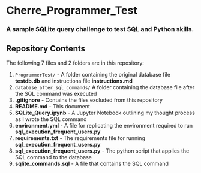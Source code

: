 # Cherre_Programmer_Test
### A sample SQLite query challenge to test SQL and Python skills.

## Repository Contents
The following 7 files and 2 folders are in this repository:

1. `ProgrammerTest/` - A folder containing the original database file **testdb.db** and instructions file **instructions.md**
2. `database_after_sql_commands/` A folder containing the database file after the SQL command was executed
3. **.gitignore** - Contains the files excluded from this repository 
4. **README.md** - This document
5. **SQLite_Query.ipynb** - A Jupyter Notebook outlining my thought process as I wrote the SQL command
6. **environment.yml** - A file for replicating the environment required to run **sql_execution_frequent_users.py**
7. **requirements.txt** - The requirements file for running **sql_execution_frequent_users.py**
8. **sql_execution_frequent_users.py** - The python script that applies the SQL command to the database
9. **sqlite_commands.sql** - A file that contains the SQL command
